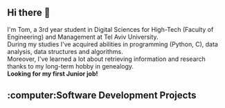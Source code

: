 ## Hi there 👋
I'm Tom, a 3rd year student in Digital Sciences for High-Tech (Faculty of Engineering) and Management at Tel Aviv University. <br>
During my studies I've acquired abilities in programming (Python, C), data analysis, data structures and algorithms. <br>
Moreover, I've learned a lot about retrieving information and research thanks to my long-term hobby in genealogy. <br>
<b>Looking for my first Junior job!</b>

<h2>:computer:Software Development Projects</h2>

<!--
**tompashinsky/tompashinsky** is a ✨ _special_ ✨ repository because its `README.md` (this file) appears on your GitHub profile.

Here are some ideas to get you started:

- 🔭 I’m currently working on ...
- 🌱 I’m currently learning ...
- 👯 I’m looking to collaborate on ...
- 🤔 I’m looking for help with ...
- 💬 Ask me about ...
- 📫 How to reach me: ...
- 😄 Pronouns: ...
- ⚡ Fun fact: ...
-->
